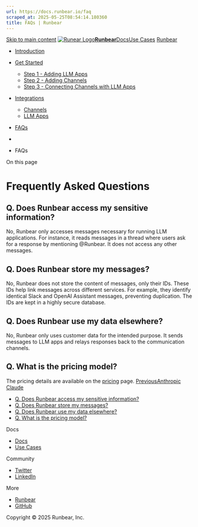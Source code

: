 ```yaml
---
url: https://docs.runbear.io/faq
scraped_at: 2025-05-25T08:54:14.180360
title: FAQs | Runbear
---
```


[Skip to main content](https://docs.runbear.io/faq#__docusaurus_skipToContent_fallback)
[![Runear Logo](https://docs.runbear.io/img/logo.svg)**Runbear**](https://docs.runbear.io/)[Docs](https://docs.runbear.io/)[Use Cases](https://docs.runbear.io/use-cases)
[Runbear](https://runbear.io)
  * [Introduction](https://docs.runbear.io/)
  * [Get Started](https://docs.runbear.io/get-started)
    * [Step 1 - Adding LLM Apps](https://docs.runbear.io/get-started/app)
    * [Step 2 - Adding Channels](https://docs.runbear.io/get-started/channel)
    * [Step 3 - Connecting Channels with LLM Apps](https://docs.runbear.io/get-started/connection)
  * [Integrations](https://docs.runbear.io/integrations)
    * [Channels](https://docs.runbear.io/faq)
    * [LLM Apps](https://docs.runbear.io/faq)
  * [FAQs](https://docs.runbear.io/faq)


  * [](https://docs.runbear.io/)
  * FAQs


On this page
# Frequently Asked Questions
## Q. Does Runbear access my sensitive information?[​](https://docs.runbear.io/faq#q-does-runbear-access-my-sensitive-information "Direct link to Q. Does Runbear access my sensitive information?")
No, Runbear only accesses messages necessary for running LLM applications. For instance, it reads messages in a thread where users ask for a response by mentioning @Runbear. It does not access any other messages.
## Q. Does Runbear store my messages?[​](https://docs.runbear.io/faq#q-does-runbear-store-my-messages "Direct link to Q. Does Runbear store my messages?")
No, Runbear does not store the content of messages, only their IDs. These IDs help link messages across different services. For example, they identify identical Slack and OpenAI Assistant messages, preventing duplication. The IDs are kept in a highly secure database.
## Q. Does Runbear use my data elsewhere?[​](https://docs.runbear.io/faq#q-does-runbear-use-my-data-elsewhere "Direct link to Q. Does Runbear use my data elsewhere?")
No, Runbear only uses customer data for the intended purpose. It sends messages to LLM apps and relays responses back to the communication channels.
## Q. What is the pricing model?[​](https://docs.runbear.io/faq#q-what-is-the-pricing-model "Direct link to Q. What is the pricing model?")
The pricing details are available on the [pricing](https://runbear.io/pricing) page.
[PreviousAnthropic Claude](https://docs.runbear.io/integrations/apps/anthropic-claude/)
  * [Q. Does Runbear access my sensitive information?](https://docs.runbear.io/faq#q-does-runbear-access-my-sensitive-information)
  * [Q. Does Runbear store my messages?](https://docs.runbear.io/faq#q-does-runbear-store-my-messages)
  * [Q. Does Runbear use my data elsewhere?](https://docs.runbear.io/faq#q-does-runbear-use-my-data-elsewhere)
  * [Q. What is the pricing model?](https://docs.runbear.io/faq#q-what-is-the-pricing-model)


Docs
  * [Docs](https://docs.runbear.io/)
  * [Use Cases](https://docs.runbear.io/use-cases)


Community
  * [Twitter](https://twitter.com/runbear_io)
  * [LinkedIn](https://www.linkedin.com/company/runbear)


More
  * [Runbear](https://runbear.io)
  * [GitHub](https://github.com/runbear-io/plugbear-python-sdk)


Copyright © 2025 Runbear, Inc.


